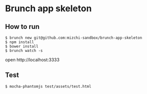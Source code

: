 # Brunch app skeleton

## How to run

```
$ brunch new git@github.com:mizchi-sandbox/brunch-app-skeleton
$ npm install
$ bower install
$ brunch watch -s
```

open http://localhost:3333

## Test

```
$ mocha-phantomjs test/assets/test.html
```
